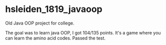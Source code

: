 # hsleiden_1819_javaoop
Old Java OOP project for college.

The goal was to learn java OOP, I got 104/135 points.
It's a game where you can learn the amino acid codes.
Passed the test.
